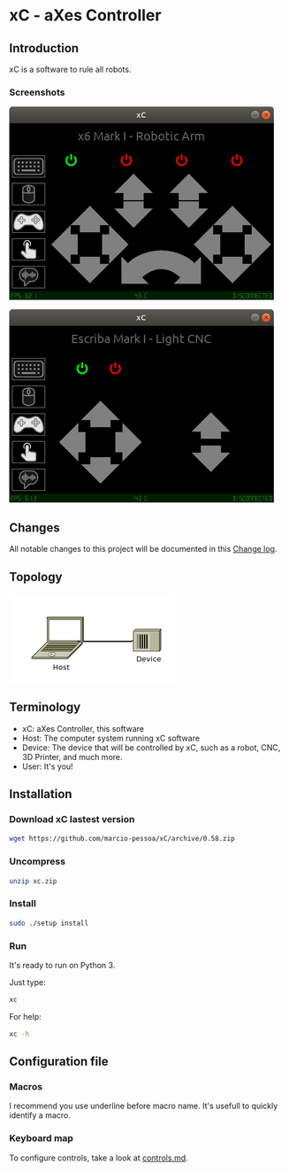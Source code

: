 # xC - aXes Controller

## Introduction
xC is a software to rule all robots.

### Screenshots
![x6](Screenshots/x6.png)

![Escriba](Screenshots/escriba.png)

<!--
## Videos
Watch this projects videos on [YouTube Playlist].
-->

## Changes
All notable changes to this project will be documented in this [Change log](CHANGELOG.md).

## Topology
![Topology](Documents/Pictures/xC.png)

## Terminology 
- xC: aXes Controller, this software
- Host: The computer system running xC software
- Device: The device that will be controlled by xC, such as a robot, CNC, 3D Printer, and much more.
- User: It's you!

## Installation

### Download xC lastest version
``` bash
wget https://github.com/marcio-pessoa/xC/archive/0.58.zip
```
### Uncompress
``` bash
unzip xc.zip
```
### Install
``` bash
sudo ./setup install
```
### Run
It's ready to run on Python 3.

Just type:
``` bash
xc
```

For help:
``` bash
xc -h
```

## Configuration file

### Macros
I recommend you use underline before macro name. It's usefull to quickly identify a macro.

### Keyboard map

To configure controls, take a look at [controls.md](Documents/controls.md).
